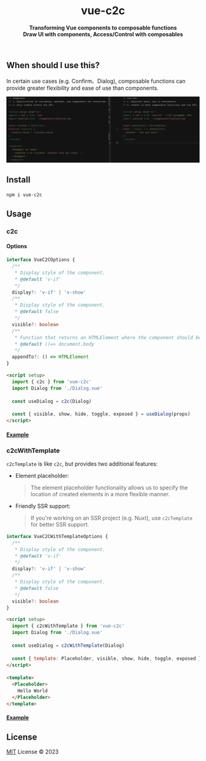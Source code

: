 <h1 align="center">vue-c2c</h1>

<p align="center">
<b>Transforming Vue components to composable functions <br/>
 Draw UI with components, Access/Control with composables</b>
</p>


<p align="center">
<a href="https://stackblitz.com/edit/vue-c2c?embed=1&file=src/App.vue"><img src="https://developer.stackblitz.com/img/open_in_stackblitz.svg" alt=""></a>
</p>

## When should I use this?

In certain use cases (e.g. Confirm、Dialog), composable functions can provide greater flexibility and ease of use than components. 

<p align="left">
  <img src="./vue-c2c.png" alt="vue-c2c" />
</p>

## Install

```bash
npm i vue-c2c
```

## Usage

### c2c

#### Options

```ts
interface VueC2COptions {
  /**
   * Display style of the component.
   * @default 'v-if'
   */
  display?: 'v-if' | 'v-show'
  /**
   * Display style of the component.
   * @default false
   */
  visible?: boolean
  /**
   * Function that returns an HTMLElement where the component should be appended to.
   * @default ()=> document.body
   */
  appendTo?: () => HTMLElement
}
```

```html
<script setup>
  import { c2c } from 'vue-c2c'
  import Dialog from './Dialog.vue'

  const useDialog = c2c(Dialog)

  const { visible, show, hide, toggle, exposed } = useDialog(props)
</script>
```

#### [Example](./examples/c2c)

### c2cWithTemplate

`c2cTemplate` is like `c2c`, but provides two additional features: 

- Element placeholder: 

  > The element placeholder functionality allows us to specify the location of created elements in a more flexible manner.

- Friendly SSR support:
  
  > If you're working on an SSR project (e.g. Nuxt), use `c2cTemplate` for better SSR support.

```ts
interface VueC2CWithTemplateOptions {
  /**
   * Display style of the component.
   * @default 'v-if'
   */
  display?: 'v-if' | 'v-show'
  /**
   * Display style of the component.
   * @default false
   */
  visible?: boolean
}
```

```html
<script setup>
  import { c2cWithTemplate } from 'vue-c2c'
  import Dialog from './Dialog.vue'

  const useDialog = c2cWithTemplate(Dialog)

  const { template: Placeholder, visible, show, hide, toggle, exposed } = useDialog(props)
</script>

<template>
  <Placeholder>
    Hello World
  </Placeholder>
</template>
```

#### [Example](./examples/c2c-with-template)


## License

[MIT](./LICENSE) License © 2023
